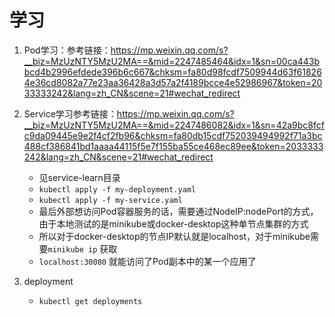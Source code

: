 # 学习

1. Pod学习：参考链接：https://mp.weixin.qq.com/s?__biz=MzUzNTY5MzU2MA==&mid=2247485464&idx=1&sn=00ca443bbcd4b2996efdede396b6c667&chksm=fa80d98fcdf7509944d63f618264e36cd8082a77e23aa36428a3d57a2f4189bcce4e52986967&token=2033333242&lang=zh_CN&scene=21#wechat_redirect

2. Service学习参考链接：https://mp.weixin.qq.com/s?__biz=MzUzNTY5MzU2MA==&mid=2247486082&idx=1&sn=42a9bc8fcfc9da09445e9e2f4cf2fb96&chksm=fa80db15cdf752039494992f71a3bc488cf386841bd1aaaa44115f5e7f155ba55ce468ec89ee&token=2033333242&lang=zh_CN&scene=21#wechat_redirect
    - 见service-learn目录
    - `kubectl apply -f my-deployment.yaml`
    - `kubectl apply -f my-service.yaml`
    - 最后外部想访问Pod容器服务的话，需要通过NodeIP:nodePort的方式，由于本地测试的是minikube或docker-desktop这种单节点集群的方式
    - 所以对于docker-desktop的节点IP默认就是localhost，对于minikube需要`minikube ip` 获取
    - `localhost:30080` 就能访问了Pod副本中的某一个应用了

3. deployment
    - `kubectl get deployments`